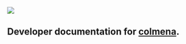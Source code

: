![](https://raw.githubusercontent.com/colmena/colmena/develop/apps/admin/src/assets/logo.png)

## Developer documentation for [colmena](https://github.com/colmena/colmena).
